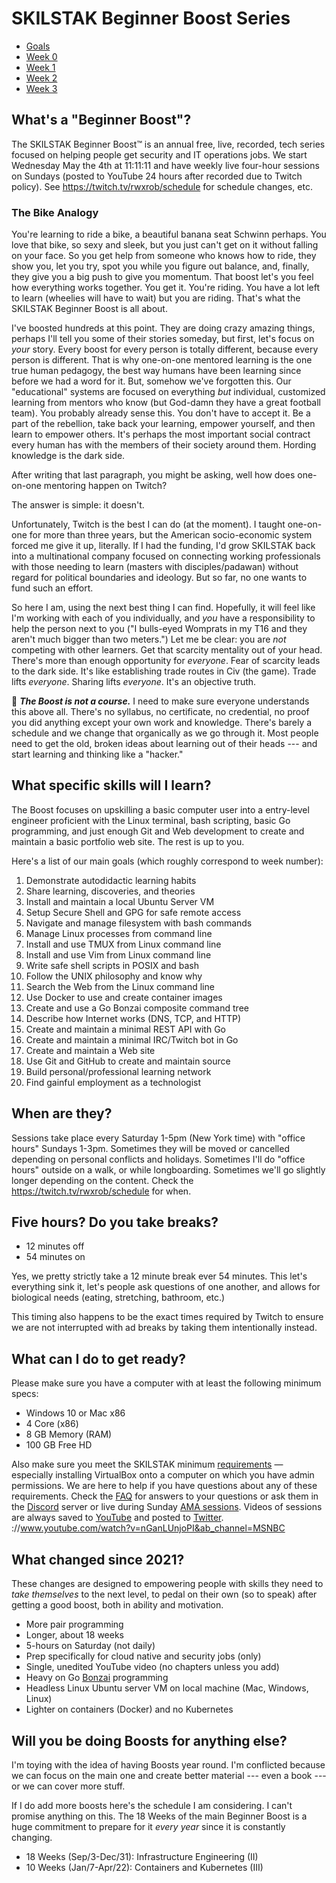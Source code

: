 # SKILSTAK Beginner Boost Series

* [Goals](#what-specific-skills-will-i-learn)
* [Week 0](/00/README.md)
* [Week 1](/01/README.md)
* [Week 2](/02/README.md)
* [Week 3](/02/README.md)

## What's a "Beginner Boost"?

The SKILSTAK Beginner Boost™ is an annual free, live, recorded, tech
series focused on helping people get security and IT operations jobs. We
start Wednesday May the 4th at 11:11:11 and have weekly live four-hour
sessions on Sundays (posted to YouTube 24 hours after recorded due to
Twitch policy). See https://twitch.tv/rwxrob/schedule for schedule
changes, etc.

### The Bike Analogy

You're learning to ride a bike, a beautiful banana seat Schwinn perhaps.
You love that bike, so sexy and sleek, but you just can't get on it
without falling on your face. So you get help from someone who knows how
to ride, they show you, let you try, spot you while you figure out
balance, and, finally, they give you a big push to give you momentum.
That boost let's you feel how everything works together. You get it.
You're riding. You have a lot left to learn (wheelies will have to wait)
but you are riding. That's what the SKILSTAK Beginner Boost is all about.

I've boosted hundreds at this point. They are doing crazy amazing
things, perhaps I'll tell you some of their stories someday, but first,
let's focus on *your* story. Every boost for every person is totally
different, because every person is different. That is why one-on-one
mentored learning is the one true human pedagogy, the best way humans
have been learning since before we had a word for it. But, somehow we've
forgotten this. Our "educational" systems are focused on everything
*but* individual, customized learning from mentors who know (but
God-damn they have a great football team). You probably already sense
this. You don't have to accept it. Be a part of the rebellion, take back
your learning, empower yourself, and then learn to empower others. It's
perhaps the most important social contract every human has with the
members of their society around them. Hording knowledge is the dark
side.

After writing that last paragraph, you might be asking, well how does
one-on-one mentoring happen on Twitch? 

The answer is simple: it doesn't.

Unfortunately, Twitch is the best I can do (at the moment). I taught
one-on-one for more than three years, but the American socio-economic
system forced me give it up, literally. If I had the funding, I'd grow
SKILSTAK back into a multinational company focused on connecting working
professionals with those needing to learn (masters with
disciples/padawan) without regard for political boundaries and ideology.
But so far, no one wants to fund such an effort.

So here I am, using the next best thing I can find. Hopefully, it will
feel like I'm working with each of you individually, and *you* have a
responsibility to help the person next to you ("I bulls-eyed Womprats in
my T16 and they aren't much bigger than two meters.") Let me be clear:
you are *not* competing with other learners. Get that scarcity mentality
out of your head. There's more than enough opportunity for *everyone*.
Fear of scarcity leads to the dark side. It's like establishing trade
routes in Civ (the game). Trade lifts *everyone*. Sharing lifts
*everyone*. It's an objective truth.

🌟 ***The Boost is not a course.*** I need to make sure everyone
understands this above all. There's no syllabus, no certificate, no
credential, no proof you did anything except your own work and
knowledge. There's barely a schedule and we change that organically as
we go through it. Most people need to get the old, broken ideas about
learning out of their heads --- and start learning and thinking like a
"hacker."

## What specific skills will I learn?

The Boost focuses on upskilling a basic computer user into a entry-level
engineer proficient with the Linux terminal, bash scripting, basic Go
programming, and just enough Git and Web development to create and
maintain a basic portfolio web site. The rest is up to you.

Here's a list of our main goals (which roughly correspond to week
number):

1.  Demonstrate autodidactic learning habits
2.  Share learning, discoveries, and theories
3.  Install and maintain a local Ubuntu Server VM
4.  Setup Secure Shell and GPG for safe remote access
5.  Navigate and manage filesystem with bash commands
7.  Manage Linux processes from command line
8.  Install and use TMUX from Linux command line
9.  Install and use Vim from Linux command line
10. Write safe shell scripts in POSIX and bash
6.  Follow the UNIX philosophy and know why
11. Search the Web from the Linux command line
12. Use Docker to use and create container images
13. Create and use a Go Bonzai composite command tree
14. Describe how Internet works (DNS, TCP, and HTTP)
15. Create and maintain a minimal REST API with Go
16. Create and maintain a minimal IRC/Twitch bot in Go
17. Create and maintain a Web site
18. Use Git and GitHub to create and maintain source
19. Build personal/professional learning network
20. Find gainful employment as a technologist

## When are they?

Sessions take place every Saturday 1-5pm (New York time) with "office
hours" Sundays 1-3pm. Sometimes they will be moved or cancelled
depending on personal conflicts and holidays. Sometimes I'll do "office
hours" outside on a walk, or while longboarding. Sometimes we'll go
slightly longer depending on the content. Check the
<https://twitch.tv/rwxrob/schedule> for when.

## Five hours? Do you take breaks?

* 12 minutes off
* 54 minutes on

Yes, we pretty strictly take a 12 minute break ever 54 minutes. This
let's everything sink it, let's people ask questions of one another, and
allows for biological needs (eating, stretching, bathroom, etc.)

This timing also happens to be the exact times required by Twitch to
ensure we are not interrupted with ad breaks by taking them
intentionally instead.

## What can I do to get ready?

Please make sure you have a computer with at least the following minimum
specs:

* Windows 10 or Mac x86
* 4 Core (x86)
* 8 GB Memory (RAM)
* 100 GB Free HD

Also make sure you meet the SKILSTAK minimum
[requirements](requirements) — especially installing VirtualBox onto a
computer on which you have admin permissions. We are here to help if you
have questions about any of these requirements. Check the [FAQ](faq) for
answers to your questions or ask them in the
[Discord](https://discord.gg/9wydZXY) server or live during Sunday [AMA
sessions](https://twitch.tv/rwxrob/schedule). Videos of sessions are
always saved to [YouTube](https://youtube.com/rwxrob) and posted to
[Twitter](https://twitter.com/rwxrob).
://www.youtube.com/watch?v=nGanLUnjoPI&ab_channel=MSNBC

## What changed since 2021?

These changes are designed to empowering people with skills they need to
*take themselves* to the next level, to pedal on their own (so to speak)
after getting a good boost, both in ability and motivation.

* More pair programming
* Longer, about 18 weeks
* 5-hours on Saturday (not daily)
* Prep specifically for cloud native and security jobs (only)
* Single, unedited YouTube video (no chapters unless you add)
* Heavy on Go [Bonzai](https://github.com/rwxrob/bonzai) programming
* Headless Linux Ubuntu server VM on local machine (Mac, Windows, Linux)
* Lighter on containers (Docker) and no Kubernetes

## Will you be doing Boosts for anything else?

I'm toying with the idea of having Boosts year round. I'm conflicted
because we can focus on the main one and create better material --- even
a book --- or we can cover more stuff.

If I do add more boosts here's the schedule I am considering. I can't
promise anything on this. The 18 Weeks of the main Beginner Boost is a
huge commitment to prepare for it *every year* since it is constantly
changing.

* 18 Weeks (Sep/3-Dec/31): Infrastructure Engineering (II)
* 10 Weeks (Jan/7-Apr/22): Containers and Kubernetes (III)
